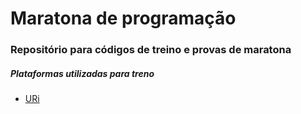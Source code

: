 <h1>Maratona de programação</h1>

<h3>Repositório para códigos de treino e provas de maratona</h3>

<h5>Plataformas utilizadas para treno</h5>

<ul>
<li>
<a href="https://www.urionlinejudge.com.br/judge/pt/profile/174778">URi</a>
</li>
</ul>
